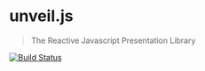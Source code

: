 # unveil.js

> The Reactive Javascript Presentation Library

[![Build Status](https://travis-ci.org/ostera/unveil.js.svg?branch=master)](https://travis-ci.org/ostera/unveil.js)
